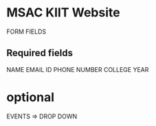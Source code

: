 # MSAC KIIT Website
FORM FIELDS
## Required fields
NAME
EMAIL ID
PHONE NUMBER
COLLEGE
YEAR
# optional
EVENTS => DROP DOWN 
